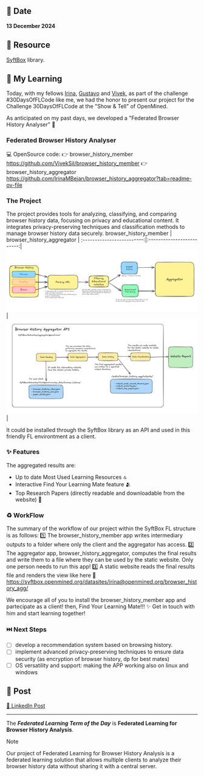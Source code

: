 ## 📅 Date
**13 December 2024**

## 📰 Resource
[SyftBox](https://syftbox-documentation.openmined.org/) library.

## 🔖 My Learning

Today, with my fellows [Irina](https://github.com/IrinaMBejan), [Gustavo](https://github.com/gubertoli) and [Vivek](https://github.com/VivekSil), as part of the challenge #30DaysOfFLCode like me, we had the honor to present our project for the Challenge 30DaysOfFLCode at the "Show & Tell" of OpenMined. 

As anticipated on my past days, we developed a "Federated Browser History Analyser" 🚀

### Federated Browser History Analyser
💻 OpenSource code:
👉 browser_history_member https://github.com/VivekSil/browser_history_member
👉 browser_history_aggregator https://github.com/IrinaMBejan/browser_history_aggregator?tab=readme-ov-file

### The Project
The project provides tools for analyzing, classifying, and comparing browser history data, focusing on privacy and educational content. It integrates privacy-preserving techniques and classification methods to manage browser history data securely.
browser_history_member         |  browser_history_aggregator | 
:-------------------------:|:-------------------------:|
![browser_history_member](../images/browser_history_member.png)  |  ![browser_history_aggregator](../images/browser_history_aggregator.png)|  

It could be installed through the SyftBox library as an API and used in this friendly FL environtment as a client.

### ✨ Features
The aggregated results are:
- Up to date Most Used Learning Resources 🔝
- Interactive Find Your Learning Mate feature 🫂
- Top Research Papers (directly readable and downloadable from the website) 📰

### ♻️ WorkFlow 
The summary of the workflow of our project within the SyftBox FL structure is as follows:
1️⃣ The browser_history_member app writes intermediary outputs to a folder where only the client and the aggregator has access.
2️⃣ The aggregator app, browser_history_aggregator, computes the final results and write them to a file where they can be used by the static website. Only one person needs to run this app!
3️⃣ A static website reads the final results file and renders the view like here 🤩 https://syftbox.openmined.org/datasites/irina@openmined.org/browser_history_agg/

We encourage all of you to install the browser_history_member app and partecipate as a client! then, Find Your Learning Mate!!! ✨ Get in touch with him and start learning together!

### ⏭️ Next Steps
- [ ] develop a recommendation system based on browsing history.
- [ ] implement advanced privacy-preserving techniques to ensure data security (as encryption of browser history, dp for best mates)
- [ ] OS versatility and support: making the APP working also on linux and windows

## 📮 Post 

[📘 LinkedIn Post](https://www.linkedin.com/posts/giuliagualtieri_30daysofflcode-30daysofflcode-opensource-activity-7273414628926201856-Da52?utm_source=share&utm_medium=member_desktop)

------
The _**Federated Learning Term of the Day**_ is **Federated Learning for Browser History Analysis**.
> [!NOTE]
> Our project of Federated Learning for Browser History Analysis is a federated learning solution that allows multiple clients to analyze their browser history data without sharing it with a central server.
